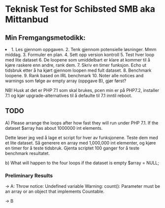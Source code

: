 # Teknisk Test for Schibsted SMB aka Mittanbud

## Min Fremgangsmetodikk:
<li>
1. Les gjennom oppgaven.
2. Tenk gjennom potensielle løsninger. Mmm middag.
3. Formuler en plan.
4. Sett opp version kontroll
5. Test hver loop med lite dataset
6. De loopene som umiddelbart er klare at kommer til å kjøre raskere enn andre, rank dem.
7. Skriv en timer funksjon. Echo ut tidsbruk etter å ha kjørt gjennom loopen med fult dataset.
8. Benchmark loopene.
9. Rank based on IRL benchmark
10. Noter alle notices and warnings som følge av empty array (oppgave B), gjør først?
</li>

NB! Husk at det er PHP 7.1 som skal brukes, pcen min er på PHP7.2, installer 7.1 og kjør upgrade-alternatives til å defaulte til 7.1 inntil reboot.



## TODO
A) Please arrange the loops after how fast they will run under PHP 7.1. If the dataset $array has about 1000000 int elements.

Dette løser jeg ved å lage et script for hver av funksjonene. Teste dem med et lite dataset.
Så generere en array med 1,000,000 int elementer, og kjøre en timer for å teste tidsbruk.
Gjenta scriptet 100 ganger for å teste benchmark resultatet.




b) What will happen to the four loops if the dataset is empty $array = NULL;

### Preliminary Results
→ A: Throw notice: Undefined variable 
	Warning: count(): Parameter must be an array or an object that implements Countable.


→ B

